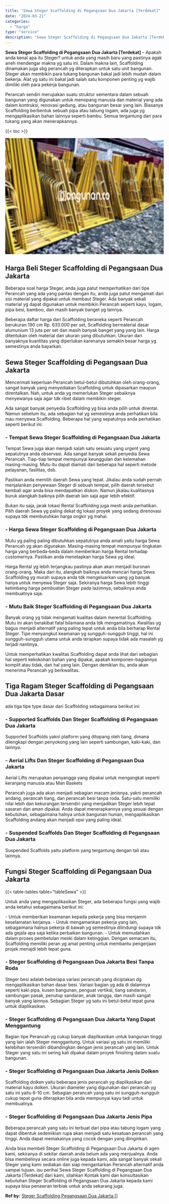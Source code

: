 ```yaml
---
title: "Sewa Steger Scaffolding di Pegangsaan Dua Jakarta [Terdekat]"
date: "2024-03-21"
categories: 
  - "harga"
type: "service"
description: "Sewa Steger Scaffolding di Pegangsaan Dua Jakarta [Terdekat]. Anda bisa membeli Steger Scaffolding di Pegangsaan Dua Jakarta di agen kami, sekiranya di sekit..."
---
```


**Sewa Steger Scaffolding di Pegangsaan Dua Jakarta \[Terdekat\]** – Apakah anda kenal apa itu Steger? untuk anda yang masih baru yang pastinya agak aneh mendengar makna yg satu ini. Dalam makna lain, Scaffolding dinamakan juga sbg perancah yg diterapkan untuk satu unit bangunan. Steger akan membikin para tukang bangunan bakal jadi lebih mudah dalam bekerja. Alat yg satu ini bakal jadi salah satu komponen penting yg wajib dimiliki oleh para pekerja bangunan.

Perancah sendiri merupakan suatu struktur sementara dalam sebuah bangunan yang digunakan untuk menopang manusia dan material yang ada dalam kontruksi, renovasi gedung, atau bangunan besar yang lain. Biasanya Scaffolding berbentuk sebuah pipa atau tabung logam, ada juga yg mengaplikasikan bahan lainnya seperti bambu. Semua tergantung dari para tukang yang akan menerapkannya.

{{< toc >}}

![Sewa Steger Scaffolding di Pegangsaan Dua Jakarta [Terdekat]](/images/sewa-scaffolding-steger-26.png)

## Harga Beli Steger Scaffolding di Pegangsaan Dua Jakarta

Beberapa soal harga Steger, anda juga patut memperhatikan dari tipe Perancah yang ada yang pantas dengan itu, anda juga patut mengamati dari sisi material yang dipakai untuk membaut Steger. Ada banyak sekali material yg dapat digunakan untuk membikin Perancah seperti kayu, logam, pipa besi, bamboo, dan masih banyak banget yg lainnya.

Beberapa daftar harga dari Scaffolding beraneka seperti Perancah berukuran 190 cm Rp. 633.000 per set, Scaffolding bermaterial dasar alumunium 13 juta per set dan masih banyak banget yang yang lain. Harga ditentukan oleh material dan ukuran yang dibutuhkan. Ukuran dan banyaknya kuantitas yang diperlukan karenanya semakin besar harga yg semestinya anda bayarkan.

## Sewa Steger Scaffolding di Pegangsaan Dua Jakarta

Mencermati keperluan Perancah betul-betul dibutuhkan oleh orang-orang, sangat banyak yang menyediakan Scaffolding untuk dipasarkan maupun direntalkan. Nah, untuk anda yg memerlukan Steger sebaiknya menyewanya saja agar tdk ribet dalam membikin steger.

Ada sangat banyak penyedia Scaffolding yg bisa anda pilih untuk dirental. Namun sebelum itu, ada sebagian hal yg semestinya anda perhatikan bila mau menyewa Scaffolding. Beberapa hal yang sepatutnya anda perhatikan seperti berikut ini:

### \- Tempat Sewa Steger Scaffolding di Pegangsaan Dua Jakarta

Tempat Sewa juga akan menjadi salah satu sesuatu yang urgent yang sepatutnya anda observasi. Ada sangat banyak sekali penyedia Sewa Perancah. Tiap-tiap tempat mempunyai keunggulan dan kelemahan masing-masing. Mutu itu dapat diamati dari beberapa hal seperti metode pelayanan, fasilitas, dsb.

Pastikan anda memilih daerah Sewa yang tepat. Jikalau anda sudah pernah menjalankan penyewaan Steger di sebuah tempat, pilih daerah tersebut kembali agar anda bisa mendapatkan diskon. Namun jikalau kualitasnya buruk alangkah baiknya pilih daerah lain saja agar lebih efektif.

Bukan itu saja, jarak lokasi Rental Scaffolding juga mesti anda perhatikan. Pilih daerah Sewa yg paling dekat dg lokasi proyek yang sedang direnovasi supaya tdk membutuhkan harga ongkir yg mahal.

### \- Harga Sewa Steger Scaffolding di Pegangsaan Dua Jakarta

Mutu yg paling paling dibutuhkan sepatutnya anda amati yaitu harga Sewa Perancah yg akan digunakan. Masing-masing tempat mempunyai tingkatan harga yang berbeda-beda dalam memberikan harga Rental terhadap customernya. Pastikan anda menetapkan harga Sewa yg ideal.

Harga Rental yg lebih terjangkau pastinya akan akan menjadi buronan orang-orang. Maka dari itu, alangkah baiknya anda mencari harga Sewa Scaffolding yg murah supaya anda tdk mengeluarkan uang yg banyak hanya untuk menyewa Steger saja. Sekiranya harga Sewa lebih tinggi ketimbang harga pembuatan Steger pada lazimnya, sebaiknya anda membuatnya saja.

### \- Mutu Baik Steger Scaffolding di Pegangsaan Dua Jakarta

Banyak orang yg tidak mengamati kualitas dalam merental Scaffolding. Mutu ini akan berakibat fatal bilamana anda tdk mengamatinya. Kwalitas yg bagus menjadi alternatif yang paling tepat untuk anda bila berharap Rental Steger. Tipe menyangkut keamanan yg sungguh-sungguh tinggi, hal ini sungguh-sungguh utama untuk anda terapkan supaya tidak ada masalah yg terjadi nantinya.

Untuk memperhatikan kwalitas Scaffolding dapat anda lihat dari sebagian hal seperti kekokohan bahan yang dipakai, apakah komponen-bagiannya komplit atau tidak, dan hal yang lain. Dengan demikian itu, anda akan menerima Perancah yg berkwalitas.

## Tiga Ragam Steger Scaffolding di Pegangsaan Dua Jakarta Dasar

ada tiga tipe type dasar dari Scaffolding sebagaimana berikut ini:

### \- Supported Scaffolds Dan Steger Scaffolding di Pegangsaan Dua Jakarta

Supported Scaffolds yakni platform yang ditopang oleh tiang, dimana dilengkapi dengan penyokong yang lain seperti sambungan, kaki-kaki, dan lainnya.

### \- Aerial Lifts Dan Steger Scaffolding di Pegangsaan Dua Jakarta

Aerial Lifts merupakan penyangga yang dipakai untuk mengangkat seperti keranjang manusia atau Man Baskets

Perancah juga ada akan menjadi sebagian macam jenisnya, yakni perancah andang, perancah tiang, dan perancah besi tanpa roda. Satu-satu memiliki nilai lebih dan kekurangan tersendiri yang menjadikan Steger lebih tepat sasaran dan aman dipakai. Anda dapat menerapkannya yang sesuai dengan kebutuhan, sebagaimana halnya untuk bangunan hunian, mengaplikasikan Scaffolding andang akan menjadi opsi yang paling ideal.

### \- Suspended Scaffolds Dan Steger Scaffolding di Pegangsaan Dua Jakarta

Suspended Scaffolds yaitu platform yang tergantung dengan tali atau lainnya.

## Fungsi Steger Scaffolding di Pegangsaan Dua Jakarta

{{< table-tables table="tableSewa" >}}

Untuk anda yang mengaplikasikan Steger, ada beberapa fungsi yang wajib anda ketahui sebagaimana berikut ini:

\- Untuk memberikan keamanan kepada pekerja yang bisa menjamin keselamatan kerjanya. - Untuk mengamankan pekerja yang lain, sebagaimana halnya pekerja di bawah yg semestinya dilindungi supaya tdk ada gejala apa saja ketika perbaikan bangunan. - Untuk memudahkan dalam proses pembetulan meski dalam ketinggian. Dengan semacam itu, Scaffolding memiliki peran yg amat penting untuk membantu pengerjaan projek menajdi lebih tepat guna.

### \- Steger Scaffolding di Pegangsaan Dua Jakarta Besi Tanpa Roda

Steger besi adalah beberapa variasi perancah yang diciptakan dg mengaplikasikan bahan dasar besi. Variasi bagian yg ada di dalamnya seperti kaki pipa, kusen bangunan, penguat vertikal, tiang sandaran, sambungan pasak, penutup sandaran, anak tangga, dan masih sangat banyak yang lainnya. Sebagian Steger yg satu ini betul-betul tepat guna untuk diaplikasikan.

### \- Steger Scaffolding di Pegangsaan Dua Jakarta Yang Dapat Menggantung

Bagian tipe Perancah yg cukup banyak diaplikasikan untuk bangunan tinggi yang lain ialah Steger menggantung. Untuk variasi yg satu ini memiliki kelebihan tersendiri dibandingkan dengan jenis perancah yang lain. Untuk Steger yang satu ini sering kali dipakai dalam proyek finishing dalam suatu bangunan.

### \- Steger Scaffolding di Pegangsaan Dua Jakarta Jenis Dolken

Scaffolding dolken yaitu beberapa jenis perancah yg diaplikasikan dari material kayu dolken. Ukuran diameter yang digunakan dari perancah yg satu ini yaitu 6-10 cm. Sebagian perancah yang satu ini sungguh-sungguh cukup tepat guna diterapkan bila anda mempunyai kayu tadi untuk membuatnya.

### \- Steger Scaffolding di Pegangsaan Dua Jakarta Jenis Pipa

Beberapa perancah yang satu ini terbuat dari pipa atau tabung logam yang dapat dibentuk sedemikian rupa akan menjadi satu kesatuan perancah yang tinggi. Anda dapat memakainya yang cocok dengan yang diinginkan.

Anda bisa membeli Steger Scaffolding di Pegangsaan Dua Jakarta di agen kami, sekiranya di sekitar daerah anda belum ada yang menjualnya. Anda bisa membelinya secara online juga kepada kami, ada sangat banyak sekali Steger yang kami sediakan dan siap mengantarkan Perancah alternatif anda sampai tujuan. isu perihal Sewa Steger Scaffolding di Pegangsaan Dua Jakarta \[Terdekat\] dari kami, silahkan Kontak kami dan konsultasikan kebutuhan Steger Scaffolding di Pegangsaan Dua Jakarta kepada kami supaya bisa penawran terbiak untuk anda sekarang juga.

**Ref by:** [Steger Scaffolding Pegangsaan Dua Jakarta []](https://id.wikipedia.org/wiki/Steger)
